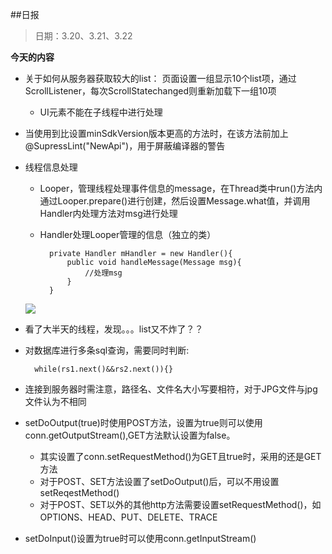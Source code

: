 ##日报
> 日期：3.20、3.21、3.22

**今天的内容**

* 关于如何从服务器获取较大的list：
	页面设置一组显示10个list项，通过ScrollListener，每次ScrollStatechanged则重新加载下一组10项
	* UI元素不能在子线程中进行处理
	
* 当使用到比设置minSdkVersion版本更高的方法时，在该方法前加上@SupressLint("NewApi")，用于屏蔽编译器的警告
* 线程信息处理
	* Looper，管理线程处理事件信息的message，在Thread类中run()方法内通过Looper.prepare()进行创建，然后设置Message.what值，并调用Handler内处理方法对msg进行处理
	* Handler处理Looper管理的信息（独立的类）
	
			private Handler mHandler = new Handler(){
				public void handleMessage(Message msg){
					//处理msg
				}
			}
			
	![](http://dl.iteye.com/upload/attachment/0065/6287/bf11b43c-643e-3656-ac2a-3d8d51171253.png)
	
* 看了大半天的线程，发现。。。list又不炸了？？
* 对数据库进行多条sql查询，需要同时判断:

		while(rs1.next()&&rs2.next()){}
* 连接到服务器时需注意，路径名、文件名大小写要相符，对于JPG文件与jpg文件认为不相同
* setDoOutput(true)时使用POST方法，设置为true则可以使用conn.getOutputStream(),GET方法默认设置为false。
	* 其实设置了conn.setRequestMethod()为GET且true时，采用的还是GET方法
	* 对于POST、SET方法设置了setDoOutput()后，可以不用设置setReqestMethod()
	* 对于POST、SET以外的其他http方法需要设置setRequestMethod()，如OPTIONS、HEAD、PUT、DELETE、TRACE
* setDoInput()设置为true时可以使用conn.getInputStream()

